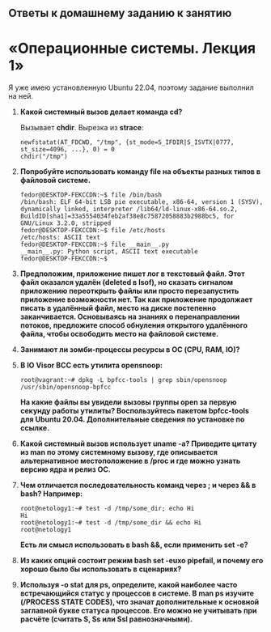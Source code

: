 

## Ответы к домашнему заданию к занятию
# «Операционные системы. Лекция 1»

  Я уже имею установленную Ubuntu 22.04, поэтому задание выполнил на ней.

1. **Какой системный вызов делает команда cd?**

    Вызывает **chdir**. Вырезка из **strace**:
    ```
    newfstatat(AT_FDCWD, "/tmp", {st_mode=S_IFDIR|S_ISVTX|0777, st_size=4096, ...}, 0) = 0
    chdir("/tmp")
    ```

2. **Попробуйте использовать команду file на объекты разных типов в файловой системе.**
    ```
    fedor@DESKTOP-FEKCCDN:~$ file /bin/bash
    /bin/bash: ELF 64-bit LSB pie executable, x86-64, version 1 (SYSV), dynamically linked, interpreter /lib64/ld-linux-x86-64.so.2,        BuildID[sha1]=33a5554034feb2af38e8c75872058883b2988bc5, for GNU/Linux 3.2.0, stripped
    fedor@DESKTOP-FEKCCDN:~$ file /etc/hosts
    /etc/hosts: ASCII text
    fedor@DESKTOP-FEKCCDN:~$ file __main__.py
    __main__.py: Python script, ASCII text executable
    fedor@DESKTOP-FEKCCDN:~$
    ```

3. **Предположим, приложение пишет лог в текстовый файл. Этот файл оказался удалён (deleted в lsof), но сказать сигналом приложению переоткрыть файлы или просто перезапустить приложение возможности нет. Так как приложение продолжает писать в удалённый файл, место на диске постепенно заканчивается. Основываясь на знаниях о перенаправлении потоков, предложите способ обнуления открытого удалённого файла, чтобы освободить место на файловой системе.**

4. **Занимают ли зомби-процессы ресурсы в ОС (CPU, RAM, IO)?**

5. **В IO Visor BCC есть утилита opensnoop:**
    ```
    root@vagrant:~# dpkg -L bpfcc-tools | grep sbin/opensnoop
    /usr/sbin/opensnoop-bpfcc
    ```
    
    **На какие файлы вы увидели вызовы группы open за первую секунду работы утилиты? Воспользуйтесь пакетом bpfcc-tools для Ubuntu 20.04. Дополнительные сведения по установке по ссылке.**

 6. **Какой системный вызов использует uname -a? Приведите цитату из man по этому системному вызову, где описывается альтернативное местоположение в /proc и где можно узнать версию ядра и релиз ОС.**

 7. **Чем отличается последовательность команд через ; и через && в bash? Например:**
    ```
    root@netology1:~# test -d /tmp/some_dir; echo Hi
    Hi
    root@netology1:~# test -d /tmp/some_dir && echo Hi
    root@netology1
    ```
    
    **Есть ли смысл использовать в bash &&, если применить set -e?**

 8. **Из каких опций состоит режим bash set -euxo pipefail, и почему его хорошо было бы использовать в сценариях?**

 9. **Используя -o stat для ps, определите, какой наиболее часто встречающийся статус у процессов в системе. В man ps изучите (/PROCESS STATE CODES), что значат дополнительные к основной заглавной букве статуса процессов. Его можно не учитывать при расчёте (считать S, Ss или Ssl равнозначными).**


